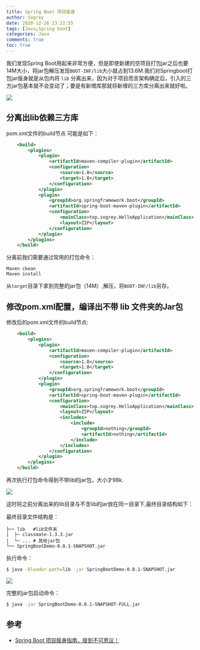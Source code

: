 ```yaml
---
title: Spring Boot 项目瘦身
author: Sogrey
date: 2020-12-26 23:22:55
tags: [Java,Spring boot]
categories: Java
comments: true
toc: true
---
```


我们发现Spring Boot用起来非常方便，但是即使新建的空项目打包jar之后也要14M大小，将jar包解压发现`BOOT-INF/lib`大小就占到13.6M.我们对Springboot打包jar瘦身就是从包内将 `lib` 分离出来，因为对于项目而言架构确定后，引入的三方jar包基本就不会变动了；要是有新增库那就将新增的三方库分离出来就好啦。

<!--more-->

![](https://cdn-1258560072.cos.ap-shanghai.myqcloud.com/imgs%2FSpringboot-lib-size.png)

## 分离出lib依赖三方库

pom.xml文件的build节点 可能是如下：
``` xml
	<build>
		<plugins>
			<plugin>
				<artifactId>maven-compiler-plugin</artifactId>
				<configuration>
					<source>1.8</source>
					<target>1.8</target>
				</configuration>
			</plugin>
			<plugin>
				<groupId>org.springframework.boot</groupId>
				<artifactId>spring-boot-maven-plugin</artifactId>
				<configuration>
					<mainClass>top.sogrey.HelloApplication</mainClass>
					<layout>ZIP</layout>
				</configuration>
			</plugin>
		</plugins>
	</build>
```
分离前我们需要通过常用的打包命令：
```
Maven ckean
Maven install
```
从`target`目录下拿到完整的jar包（14M）,解压，将`BOOT-INF/lib`另存。

## 修改pom.xml配置，编译出不带 lib 文件夹的Jar包

修改后的pom.xml文件的build节点:
``` xml
	<build>
		<plugins>
			<plugin>
				<artifactId>maven-compiler-plugin</artifactId>
				<configuration>
					<source>1.8</source>
					<target>1.8</target>
				</configuration>
			</plugin>
			<plugin>
				<groupId>org.springframework.boot</groupId>
				<artifactId>spring-boot-maven-plugin</artifactId>
				<configuration>
					<mainClass>top.sogrey.HelloApplication</mainClass>
					<layout>ZIP</layout>
					<includes>
						<include>
							<groupId>nothing</groupId>
							<artifactId>nothing</artifactId>
						</include>
					</includes>
				</configuration>
			</plugin>
		</plugins>
	</build>
```
再次执行打包命令得到不带lib的jar包，大小才98k.

![](https://cdn-1258560072.cos.ap-shanghai.myqcloud.com/imgs%2FSpringboot-lib-size2.png)

这时将之前分离出来的lib目录与不含lib的jar放在同一目录下,最终目录结构如下：

最终目录文件结构是：
```
├── lib   #lib文件夹  
|  ├─ classmate-1.3.3.jar
|  └─ ... # 其他jar包
└── SpringBootDemo-0.0.1-SNAPSHOT.jar
```

执行命令：

``` bash
$ java -Dloader.path=lib -jar SpringBootDemo-0.0.1-SNAPSHOT.jar
```

![](https://cdn-1258560072.cos.ap-shanghai.myqcloud.com/imgs%2FSpringboot-lib-size3.png)

完整的jar包启动命令：

``` bash
$ java -jar SpringBootDemo-0.0.1-SNAPSHOT-FULL.jar
```


## 参考

- [Spring Boot 项目瘦身指南，瘦到不可思议！](https://mp.weixin.qq.com/s/9CuGyrF5EGigxFmOhZtC4g)
